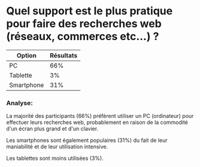 # Quel support est le plus pratique pour faire des recherches web (réseaux, commerces etc...) ?

| Option     | Résultats |
| ---------- | --------- |
| PC         | 66%       |
| Tablette   | 3%        |
| Smartphone | 31%       |

### Analyse:

La majorité des participants (66%) préfèrent utiliser un PC (ordinateur) pour effectuer leurs recherches web, probablement en raison de la commodité d'un écran plus grand et d'un clavier.

Les smartphones sont également populaires (31%) du fait de leur maniabilité et de leur utilisation intensive.

Les tablettes sont moins utilisées (3%).
